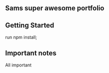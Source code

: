 ## Sams super awesome portfolio

## Getting Started
run npm install;

## Important notes
All important 